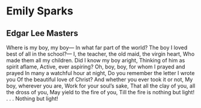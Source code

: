 # Emily Sparks
## Edgar Lee Masters
Where is my boy, my boy—
In what far part of the world?
The boy I loved best of all in the school?—
I, the teacher, the old maid, the virgin heart,
Who made them all my children.
Did I know my boy aright,
Thinking of him as spirit aflame,
Active, ever aspiring?
Oh, boy, boy, for whom I prayed and prayed
In many a watchful hour at night,
Do you remember the letter I wrote you
Of the beautiful love of Christ?
And whether you ever took it or not,
My boy, wherever you are,
Work for your soul’s sake,
That all the clay of you, all the dross of you,
May yield to the fire of you,
Till the fire is nothing but light! . . .
Nothing but light!